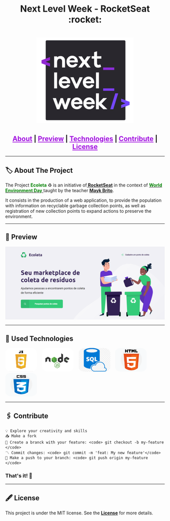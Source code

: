 <h1 align="center">Next Level Week - RocketSeat :rocket:</h1>                                                         

<h1 align="center">
<img src="./public/assets/logonlw2.png" style="align-items: center"><br>
</h1>

<h2 align="center">
<a style="color:#a10ee0;" href="#about">About</a>  |
<a style="color:#a10ee0;" href="#preview">Preview</a>  |
<a style="color:#a10ee0;" href="#technologies">Technologies</a>  |
<a style="color:#a10ee0;" href="#contribute">Contribute</a>  |
<a style="color:#a10ee0;" href="#license">License</a> 
</h2>


<hr></hr>


<h2 id="about">🏷 About The Project</h2>
<p>The Project <span style="color:green;"><b>Ecoleta</b> </span>♻ is an initiative of<a href="https://github.com/Rocketseat" target="_blank"><b> RocketSeat</b></a> in the context of <a href="https://pt.wikipedia.org/wiki/Dia_Mundial_do_Ambiente" target="_blank"> <b> <span style="color:green;"> World Environment Day</span></b> </a> taught by the teacher <a  href="https://github.com/maykbrito" target="_blank"><b>Mayk Brito</b></a>.</p>

<p>It consists in the production of a web application, to provide the population with information on recyclable garbage collection points, as well as registration of new collection points to expand actions to preserve the environment. </p>

<hr></hr>

<h2 id="preview">🔎 Preview </h2>
<img src="./public/assets/preview/1.png">

<hr></hr>

<h2 id="technologies">🧰 Used Technologies </h2>

<img src="./public/assets/logojs.png" width="100" height="75" style="border-radius:20%">&nbsp;&nbsp;&nbsp;
<img src="./public/assets/logonode.png" width="100" height="75" style="border-radius:20%">&nbsp;&nbsp;&nbsp;
<img src="./public/assets/logosql.png" width="100" height="75" style="border-radius:20%">&nbsp;&nbsp;&nbsp;
<img src="./public/assets/logohtml.png" width="100" height="75" style="border-radius:20%">&nbsp;&nbsp;&nbsp;
<img src="./public/assets/logocss.png" width="100" height="75" style="border-radius:20%">&nbsp;&nbsp;&nbsp;


<hr></hr>

<h2 id="contribute">🖇 Contribute</h2>

    💡 Explore your creativity and skills 
    📥 Make a fork
    🔱 Create a branck with your feature: <code> git checkout -b my-feature </code>
    〽 Commit changes: <code> git commit -m 'feat: My new feature'</code>
    💠 Make a push to your branch: <code> git push origin my-feature </code>
<h3>That's  it! 🖖</h3>

<hr></hr>

<h2 id="license">🖋 License</h2>
<p>This project is under the MIT license. See the <a href="https://github.com/Camila-Isabela/Next-Level-Week/blob/master/LICENSE"><strong>License</strong></a> for more details.</p>




